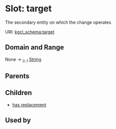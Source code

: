 
# Slot: target


The secondary entity on which the change operates

URI: [kgcl_schema:target](https://w3id.org/kgcl-schema/target)


## Domain and Range

None &#8594;  <sub>0..1</sub> [String](types/String.md)

## Parents


## Children

 *  [has replacement](has_replacement.md)

## Used by

